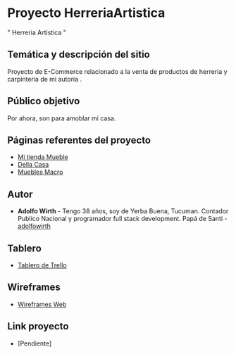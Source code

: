 # Proyecto HerreriaArtistica
 
" Herreria Artistica "

## Temática y descripción del sitio

Proyecto de E-Commerce relacionado a la venta de productos de herreria y carpinteria de mi autoria .

## Público objetivo

Por ahora, son para amoblar mi casa.

## Páginas referentes del proyecto

* [Mi tienda Mueble](https://www.mitiendamueble.com.ar/) 
* [Della Casa](https://www.dellacasaonline.com/) 
* [Muebles Macro](https://www.mueblesmacro.com.ar/)


## Autor

* **Adolfo Wirth** - Tengo 38 años, soy de Yerba Buena, Tucuman. Contador Publico Nacional y programador full stack development. 
Papá de Santi - [adolfowirth](https://github.com/adolfowirth)

## Tablero 

* [Tablero de Trello](https://trello.com/b/QAAjjvI0/herreriaartistica)

## Wireframes

* [Wireframes Web](https://-------)


## Link proyecto 

* [Pendiente]
